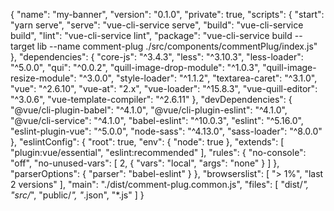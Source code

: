 {
	"name": "my-banner",
	"version": "0.1.0",
	"private": true,
	"scripts": {
		"start": "yarn serve",
		"serve": "vue-cli-service serve",
		"build": "vue-cli-service build",
		"lint": "vue-cli-service lint",
		"package": "vue-cli-service build --target lib --name comment-plug ./src/components/commentPlug/index.js"
	},
	"dependencies": {
		"core-js": "^3.4.3",
		"less": "^3.10.3",
		"less-loader": "^5.0.0",
		"qui": "^0.0.2",
		"quill-image-drop-module": "^1.0.3",
		"quill-image-resize-module": "^3.0.0",
		"style-loader": "^1.1.2",
		"textarea-caret": "^3.1.0",
		"vue": "^2.6.10",
		"vue-at": "2.x",
		"vue-loader": "^15.8.3",
		"vue-quill-editor": "^3.0.6",
		"vue-template-compiler": "^2.6.11"
	},
	"devDependencies": {
		"@vue/cli-plugin-babel": "^4.1.0",
		"@vue/cli-plugin-eslint": "^4.1.0",
		"@vue/cli-service": "^4.1.0",
		"babel-eslint": "^10.0.3",
		"eslint": "^5.16.0",
		"eslint-plugin-vue": "^5.0.0",
		"node-sass": "^4.13.0",
		"sass-loader": "^8.0.0"
	},
	"eslintConfig": {
		"root": true,
		"env": {
			"node": true
		},
		"extends": [
			"plugin:vue/essential",
			"eslint:recommended"
		],
		"rules": {
			"no-console": "off",
			"no-unused-vars": [
				2,
				{
					"vars": "local",
					"args": "none"
				}
			]
		},
		"parserOptions": {
			"parser": "babel-eslint"
		}
	},
	"browserslist": [
		"> 1%",
		"last 2 versions"
	],
	"main": "./dist/comment-plug.common.js",
	"files": [
		"dist/*",
		"src/*",
		"public/*",
		"*.json",
		"*.js"
	]
}
